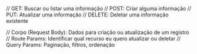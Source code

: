 // GET: Buscar ou listar uma informação
// POST: Criar alguma informação
// PUT: Atualizar uma informação
// DELETE: Deletar uma informação existente

// Corpo (Request Body): Dados para criação ou atualização de um registro
// Route Params: Identificar qual recurso eu quero atualizar ou deletar
// Query Params: Paginação, filtros, ordenação